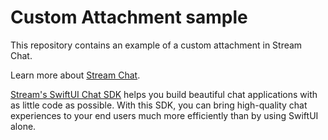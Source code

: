 # Custom Attachment sample

This repository contains an example of a custom attachment in Stream Chat.

Learn more about [Stream Chat](https://getstream.io/chat/sdk/swiftui/).

[Stream's SwiftUI Chat SDK](https://getstream.io/chat/sdk/swiftui/) helps you build beautiful chat applications with as little code as possible. With this SDK, you can bring high-quality chat experiences to your end users much more efficiently than by using SwiftUI alone.
